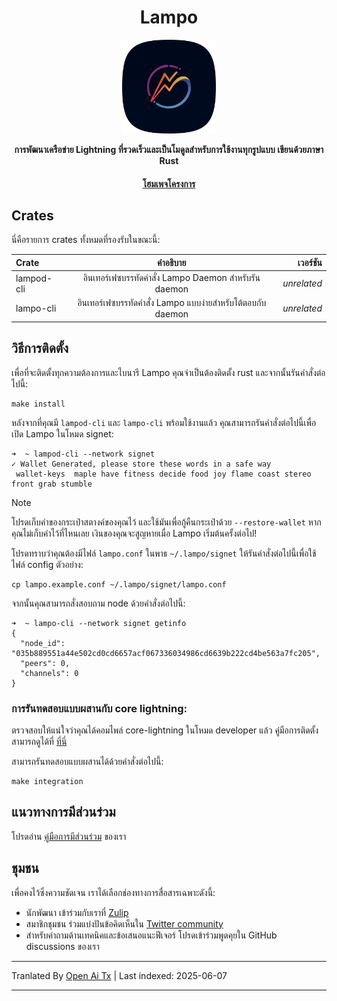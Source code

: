 <div align="center">
  <h1>Lampo</h1>

  <img src="https://github.com/saradurante/lampo.docs/blob/dc0dce971c3052f0e9dd668fdf0c7376b12fee7b/imgs/web/icon-512.png?raw=true"  width="150" height="150" />


  <p>
    <strong>การพัฒนาเครือข่าย Lightning ที่รวดเร็วและเป็นโมดูลสำหรับการใช้งานทุกรูปแบบ เขียนด้วยภาษา Rust</strong>
  </p>

  <h4>
    <a href="https://lampo.devcrew.cc">โฮมเพจโครงการ</a>
  </h4>
</div>

## Crates

นี่คือรายการ crates ทั้งหมดที่รองรับในขณะนี้:

| Crate       | คำอธิบาย                                   | เวอร์ชัน     |
|:------------|:--------------------------------------------:|------------:|
| lampod-cli  | อินเทอร์เฟซบรรทัดคำสั่ง Lampo Daemon สำหรับรัน daemon | _unrelated_ |
| lampo-cli   | อินเทอร์เฟซบรรทัดคำสั่ง Lampo แบบง่ายสำหรับโต้ตอบกับ daemon | _unrelated_ |

## วิธีการติดตั้ง

เพื่อที่จะติดตั้งทุกความต้องการและไบนารี Lampo คุณจำเป็นต้องติดตั้ง rust และจากนั้นรันคำสั่งต่อไปนี้:

```
make install
```

หลังจากที่คุณมี `lampod-cli` และ `lampo-cli` พร้อมใช้งานแล้ว คุณสามารถรันคำสั่งต่อไปนี้เพื่อเปิด Lampo ในโหมด signet:

```
➜  ~ lampod-cli --network signet
✓ Wallet Generated, please store these words in a safe way
 wallet-keys  maple have fitness decide food joy flame coast stereo front grab stumble
```

>[!NOTE]
โปรดเก็บคำของกระเป๋าสตางค์ของคุณไว้ และใช้มันเพื่อกู้คืนกระเป๋าด้วย `--restore-wallet`
หากคุณไม่เก็บคำไว้ที่ไหนเลย เงินของคุณจะสูญหายเมื่อ Lampo เริ่มต้นครั้งต่อไป!

โปรดทราบว่าคุณต้องมีไฟล์ `lampo.conf` ในพาธ `~/.lampo/signet` ให้รันคำสั่งต่อไปนี้เพื่อใช้ไฟล์ config ตัวอย่าง:

```
cp lampo.example.conf ~/.lampo/signet/lampo.conf
```

จากนั้นคุณสามารถสั่งสอบถาม node ด้วยคำสั่งต่อไปนี้:

``` 
➜  ~ lampo-cli --network signet getinfo
{
  "node_id": "035b889551a44e502cd0cd6657acf067336034986cd6639b222cd4be563a7fc205",
  "peers": 0,
  "channels": 0
}
```

### การรันทดสอบแบบผสานกับ core lightning:

ตรวจสอบให้แน่ใจว่าคุณได้คอมไพล์ core-lightning ในโหมด developer แล้ว คู่มือการติดตั้งสามารถดูได้ที่ [ที่นี่](https://docs.corelightning.org/docs/installation)

สามารถรันทดสอบแบบผสานได้ด้วยคำสั่งต่อไปนี้:

```
make integration
```

## แนวทางการมีส่วนร่วม

โปรดอ่าน [คู่มือการมีส่วนร่วม](https://raw.githubusercontent.com/vincenzopalazzo/lampo.rs/main/CONTRIBUTING.md) ของเรา

## ชุมชน

เพื่อคงไว้ซึ่งความชัดเจน เราได้เลือกช่องทางการสื่อสารเฉพาะดังนี้:
- นักพัฒนา เข้าร่วมกับเราที่ [Zulip](https://lampo-dev.zulipchat.com/)
- สมาชิกชุมชน ร่วมแบ่งปันข้อคิดเห็นใน [Twitter community](https://twitter.com/i/communities/1736414802849706087)
- สำหรับคำถามด้านเทคนิคและข้อเสนอแนะฟีเจอร์ โปรดเข้าร่วมพูดคุยใน GitHub discussions ของเรา


---


Tranlated By [Open Ai Tx](https://github.com/OpenAiTx/OpenAiTx) | Last indexed: 2025-06-07


---